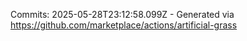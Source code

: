 Commits: 2025-05-28T23:12:58.099Z - Generated via https://github.com/marketplace/actions/artificial-grass
<br>
